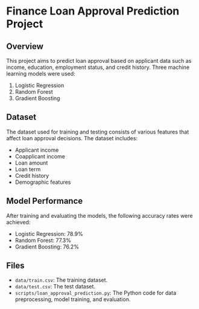
# Finance Loan Approval Prediction Project

## Overview
This project aims to predict loan approval based on applicant data such as income, education, employment status, and credit history. Three machine learning models were used:
1. Logistic Regression
2. Random Forest
3. Gradient Boosting

## Dataset
The dataset used for training and testing consists of various features that affect loan approval decisions. The dataset includes:
- Applicant income
- Coapplicant income
- Loan amount
- Loan term
- Credit history
- Demographic features

## Model Performance
After training and evaluating the models, the following accuracy rates were achieved:
- Logistic Regression: 78.9%
- Random Forest: 77.3%
- Gradient Boosting: 76.2%

## Files
- `data/train.csv`: The training dataset.
- `data/test.csv`: The test dataset.
- `scripts/loan_approval_prediction.py`: The Python code for data preprocessing, model training, and evaluation.
